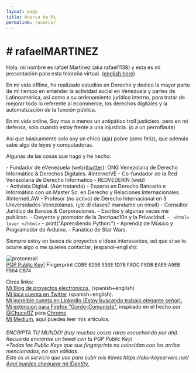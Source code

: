 ```yaml
---
layout: page
title: Acerca de Mi
permalink: /acerca/
---
```

<html><body>
  <h1># rafaelMARTINEZ</h1>
  
 Hola, mi nombre es rafael Martinez (aka rafael1138) y esta es mi presentación para esta telaraña virtual. (<a href="http://rafael1138.github.io\about\">english here</a>)

<p>En mi vida offline, he realizado estudios en Derecho y dedico la mayor parte de mi tiempo en entender la actividad social en Venezuela y partes de Latinoamérica, así como a su ordenamiento jurídico interno, para tratar de mejorar todo lo referente al ecommerce, los derechos digitales y la automatización de la función pública.
</p>

<p>En mi vida online, Soy mas o menos un antipático troll justiciero, pero en mi defensa, solo cuando estoy frente a una injusticia. (o a un perroflauta)</p>

<p>Así que básicamente solo soy un chico (aja) pobre (pero feliz), que además sabe algo de leyes y computadoras.</p>

Algunas de las cosas que hago y he hecho:
   </body></html>
- Fundador de eVenezuela (web)(<a href="https://www.twitter.com/evenezuelaorg">twitter</a>): ONG Venezolana de Derecho Informático & Derechos Digitales. #internetVE
- Co-fundador de la Red Venezolana de Derecho Informatico - REDVEDERIN (web) <a href="http://redvederin.com"></a><br>
- Activista Digital. (Aún tratando)
- Experto en Derecho Bancario e Informático con un Master Sc. en Derecho y Relaciones Internacionales. #internetLAW
- Profesor (no activo) de Derecho Internacional en 3 Universidades Venezolanas. (¿te dí clases? mandame un email)
- Consultor Jurídico de Bancos & Corporaciones.
- Escribo y algunas veces me publican.
- Creyente y promotor de la 3ncripac10n y la Privacidad.
- <code> &lt;html&gt; lover &lt;/html&gt;</code>
- print("Aprendiendo Python.")
- Aprendiz de Músico y Programador de Arduino.
- Fanático de Star Wars.

<html><body>
<p>Siempre estoy en busca de proyectos e ideas interesantes, así que si se te ocurre algo o me quieres contactar, (espanol-english):</p>
  </body></html>

![protonmail](https://user-images.githubusercontent.com/23440434/51798869-3ad96b00-21e7-11e9-86eb-546d0c3eaaf8.png)<br>
<a href="http://evenezuela.org/publickeys/rafaelmartinezprotonmail.txt">PGP Public Key</a>| Fingerprint <font size="2">CDBE 625B 536E 1D7B F8DC F9DB EAE9 A9EB F564 CB74</font><br>

Otros links:<br>
<a href="https://www.ranchobobafett.org/electronics">Mi Blog de proyectos electronicos.</a> (spanish+english)<br>
<a href="https://www.twitter.com/rafaelmmv">Mi loca cuenta en Twitter</a> (spanish+english).<br>
<a href="https://www.linkedin.com/in/rafaelmartinezv">Mi increíble cuenta en LinkedIn (Estoy buscando trabajo elegante señor).</a><br>
<a href="https://github.com/rafael1138/Gordo-Comunista">Mi extension para Firefox "Gordo-Comunista"</a>, inspirado en el hecho por <a href="https://twitter.com/ChuchoRZ">@ChucoRZ</a> para <a href="https://chrome.google.com/webstore/detail/nicol%C3%A1s-maduro-por-el-gor/jgdkgbhpohankoaoopmplcnilamiefdi?utm_source=chrome-app-launcher-info-dialog">Chrome</a><br>
<a href="https://medium.com/@rafaelmariomartinez">Mi Medium</a>, aqui puedes leer mis articulos.<br>

<html><body>
<h6>ENCRIPTA TU MUNDO! (hay muchas cosas raras escuchando por ahí).<br>
Recuerda enviarme un tweet con tu PGP Public Key!<br>*Todas las Public Keys que sus fingerprints no coincidan con los arriba mencionados, no son válidas.<br>
Este es el servicio que uso para subir mis llaves https://sks-keyservers.net/<br>
<a href="https://keybase.io/rmartinezv">Aquí puedes chequear mi iDentity.</a></h6>
</body></html>